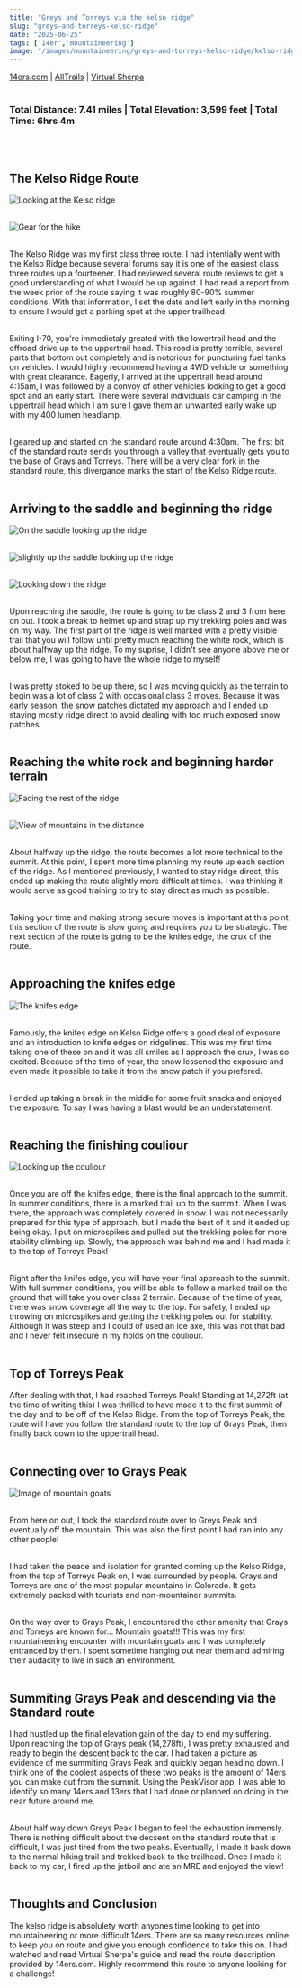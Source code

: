 ```yaml
---
title: "Greys and Torreys via the kelso ridge"
slug: "greys-and-torreys-kelso-ridge"
date: "2025-06-25"
tags: ['14er','mountaineering']
image: "/images/mountaineering/greys-and-torreys-kelso-ridge/kelso-ridge-from-standard-route-going-down-greys.jpg"
---
```


[14ers.com](https://www.14ers.com/route.php?route=torr4)  |  [AllTrails](https://www.14ers.com/route.php?route=torr4)  |  [Virtual Sherpa](https://www.14ers.com/route.php?route=torr4) 
<br></br>

<h3><b> Total Distance: 7.41 miles  |  Total Elevation: 3,599 feet  |  Total Time: 6hrs 4m  </b></h3>
<br></br>

<h2><b>The Kelso Ridge Route</b></h2>

![Looking at the Kelso ridge]( /images/mountaineering/greys-and-torreys-kelso-ridge/kelso-ridge-from-standard-route-going-down-greys.jpg )
<br></br>

![Gear for the hike]( /images/mountaineering/greys-and-torreys-kelso-ridge/gear.jpg )
<br></br>

The Kelso Ridge was my first class three route. I had intentially went with the Kelso Ridge because several forums say it is one of the easiest class three routes up a fourteener. I had reviewed several route reviews to get a good understanding of what I would be up against. I had read a report from the week prior of the route saying it was roughly 80-90% summer conditions. With that information, I set the date and left early in the morning to ensure I would get a parking spot at the upper trailhead.
<br></br>

Exiting I-70, you're immedietaly greated with the lowertrail head and the offroad drive up to the uppertrail head. This road is pretty terrible, several parts that bottom out completely and is notorious for puncturing fuel tanks on vehicles. I would highly recommend having a 4WD vehicle or something with great clearance. Eagerly, I arrived at the uppertrail head around 4:15am, I was followed by a convoy of other vehicles looking to get a good spot and an early start. There were several individuals car camping in the uppertrail head which I am sure I gave them an unwanted early wake up with my 400 lumen headlamp.
<br></br>

I geared up and started on the standard route around 4:30am. The first bit of the standard route sends you through a valley that eventually gets you to the base of Grays and Torreys. There will be a very clear fork in the standard route, this divergance marks the start of the Kelso Ridge route. 
<br></br>

<h2><b>Arriving to the saddle and beginning the ridge</b></h2>

![On the saddle looking up the ridge]( /images/mountaineering/greys-and-torreys-kelso-ridge/start-of-ridge.jpg )
<br></br>

![slightly up the saddle looking up the ridge]( /images/mountaineering/greys-and-torreys-kelso-ridge/looking-up-the-saddle.jpg )
<br></br>

![Looking down the ridge]( /images/mountaineering/greys-and-torreys-kelso-ridge/looking-down-the-ridge.jpg )
<br></br>

Upon reaching the saddle, the route is going to be class 2 and 3 from here on out. I took a break to helmet up and strap up my trekking poles and was on my way. The first part of the ridge is well marked with a pretty visible trail that you will follow until pretty much reaching the white rock, which is about halfway up the ridge. To my suprise, I didn't see anyone above me or below me, I was going to have the whole ridge to myself!
<br></br>

I was pretty stoked to be up there, so I was moving quickly as the terrain to begin was a lot of class 2 with occasional class 3 moves. Because it was early season, the snow patches dictated my approach and I ended up staying mostly ridge direct to avoid dealing with too much exposed snow patches.
<br></br>

<h2><b>Reaching the white rock and beginning harder terrain</b></h2>


![Facing the rest of the ridge]( /images/mountaineering/greys-and-torreys-kelso-ridge/harder-terrain-ahead.jpg )
<br></br>

![View of mountains in the distance]( /images/mountaineering/greys-and-torreys-kelso-ridge/mountains-in-distance.jpg )
<br></br>

About halfway up the ridge, the route becomes a lot more technical to the summit. At this point, I spent more time planning my route up each section of the ridge. As I mentioned previously, I wanted to stay ridge direct, this ended up making the route slightly more difficult at times. I was thinking it would serve as good training to try to stay direct as much as possible. 
<br></br>

Taking your time and making strong secure moves is important at this point, this section of the route is slow going and requires you to be strategic. The next section of the route is going to be the knifes edge, the crux of the route. 
<br></br>

<h2><b>Approaching the knifes edge</b></h2>

![The knifes edge]( /images/mountaineering/greys-and-torreys-kelso-ridge/arriving-to-the-couloir.jpg )
<br></br>

Famously, the knifes edge on Kelso Ridge offers a good deal of exposure and an introduction to knife edges on ridgelines. This was my first time taking one of these on and it was all smiles as I approach the crux, I was so excited. Because of the time of year, the snow lessened the exposure and even made it possible to take it from the snow patch if you prefered. 
<br></br>

I ended up taking a break in the middle for some fruit snacks and enjoyed the exposure. To say I was having a blast would be an understatement.
<br></br>

<h2><b>Reaching the finishing couliour</b></h2>

![Looking up the couliour]( /images/mountaineering/greys-and-torreys-kelso-ridge/looking-up-the-couloir.jpg )
<br></br>

Once you are off the knifes edge, there is the final approach to the summit. In summer conditions, there is a marked trail up to the summit. When I was there, the approach was completely covered in snow. I was not necessarily prepared for this type of approach, but I made the best of it and it ended up being okay. I put on microspikes and pulled out the trekking poles for more stability climbing up. Slowly, the approach was behind me and I had made it to the top of Torreys Peak!
<br></br>

Right after the knifes edge, you will have your final approach to the summit. With full summer conditions, you will be able to follow a marked trail on the ground that will take you over class 2 terrain. Because of the time of year, there was snow coverage all the way to the top. For safety, I ended up throwing on microspikes and getting the trekking poles out for stability. Although it was steep and I could of used an ice axe, this was not that bad and I never felt insecure in my holds on the couliour.
<br></br>

<h2><b>Top of Torreys Peak</b></h2>

After dealing with that, I had reached Torreys Peak! Standing at 14,272ft (at the time of writing this) I was thrilled to have made it to the first summit of the day and to be off of the Kelso Ridge. From the top of Torreys Peak, the route will have you follow the standard route to the top of Grays Peak, then finally back down to the uppertrail head.
<br></br>

<h2><b>Connecting over to Grays Peak</b></h2>

![Image of mountain goats]( /images/mountaineering/greys-and-torreys-kelso-ridge/mountain-goat.jpg )
<br></br>

From here on out, I took the standard route over to Greys Peak and eventually off the mountain. This was also the first point I had ran into any other people! 
<br></br>

I had taken the peace and isolation for granted coming up the Kelso Ridge, from the top of Torreys Peak on, I was surrounded by people. Grays and Torreys are one of the most popular mountains in Colorado. It gets extremely packed with tourists and non-mountainer summits. 
<br></br>

On the way over to Grays Peak, I encountered the other amenity that Grays and Torreys are known for... Mountain goats!!! This was my first mountaineering encounter with mountain goats and I was completely entranced by them. I spent sometime hanging out near them and admiring their audacity to live in such an environment.
<br></br>

<h2><b>Summiting Grays Peak and descending via the Standard route</b></h2>

I had hustled up the final elevation gain of the day to end my suffering. Upon reaching the top of Grays peak (14,278ft), I was pretty exhausted and ready to begin the descent back to the car. I had taken a picture as evidence of me summiting Grays Peak and quickly began heading down. I think one of the coolest aspects of these two peaks is the amount of 14ers you can make out from the summit. Using the PeakVisor app, I was able to identify so many 14ers and 13ers that I had done or planned on doing in the near future around me.
<br></br>

About half way down Greys Peak I began to feel the exhaustion immensly. There is nothing difficult about the decsent on the standard route that is difficult, I was just tired from the two peaks. Eventually, I made it back down to the normal hiking trail and trekked back to the trailhead. Once I made it back to my car, I fired up the jetboil and ate an MRE and enjoyed the view!
<br></br>

<h2><b>Thoughts and Conclusion</h2></b>

The kelso ridge is absolulety worth anyones time looking to get into mountaineering or more difficult 14ers. There are so many resources online to keep you on route and give you enough confidence to take this on. I had watched and read Virtual Sherpa's guide and read the route description provided by 14ers.com. Highly recommend this route to anyone looking for a challenge!
<br></br>

